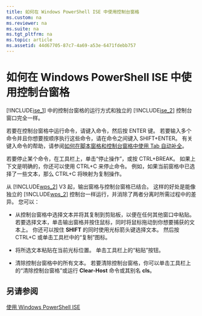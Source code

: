 ```yaml
---
title: 如何在 Windows PowerShell ISE 中使用控制台窗格
ms.custom: na
ms.reviewer: na
ms.suite: na
ms.tgt_pltfrm: na
ms.topic: article
ms.assetid: 44d67705-87c7-4a69-a53e-6471fdebb757
---
```

# 如何在 Windows PowerShell ISE 中使用控制台窗格
[!INCLUDE[ise_1](../Token/ise_1_md.md)] 中的控制台窗格的运行方式和独立的 [!INCLUDE[ise_2](../Token/ise_2_md.md)] 控制台窗口完全一样。

若要在控制台窗格中运行命令，请键入命令，然后按 ENTER 键。 若要输入多个命令并且你想要按顺序执行这些命令，请在命令之间键入 SHIFT+ENTER。 有关键入命令的帮助，请参阅[如何在脚本窗格和控制台窗格中使用 Tab 自动补全](../Topic/How-to-Use-Tab-Completion-in-the-Script-Pane-and-Console-Pane.md)。

若要停止某个命令，在工具栏上，单击“停止操作”，或按 CTRL+BREAK。 如果上下文是明确的，你还可以使用 CTRL+C 来停止命令。 例如，如果当前窗格中已选择了一些文本，那么 CTRL+C 将映射为复制操作。

从 [!INCLUDE[wps_2](../Token/wps_2_md.md)] V3 起，输出窗格与控制台窗格已结合。 这样的好处是能像独立的 [!INCLUDE[wps_2](../Token/wps_2_md.md)] 控制台一样运行，并消除了两者分离时所需过程中的差异。 您可以：

-   从控制台窗格中选择文本并将其复制到剪贴板，以便在任何其他窗口中粘贴。 若要选择文本，单击输出窗格并按住鼠标，同时将鼠标拖动到你想要捕获的文本上。 你还可以按住 **SHIFT** 的同时使用光标箭头键选择文本。 然后按 CTRL+C 或单击工具栏中的“复制”图标。

-   将所选文本粘贴在当前光标位置。 单击工具栏上的“粘贴”按钮。

-   清除控制台窗格中的所有文本。 若要清除控制台窗格，你可以单击工具栏上的“清除控制台窗格”或运行 **Clear-Host** 命令或其别名 **cls**。

## 另请参阅
[使用 Windows PowerShell ISE](../Topic/Using-the-Windows-PowerShell-ISE.md)



<!--HONumber=Apr16_HO1-->


